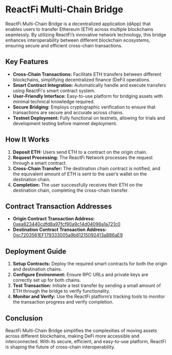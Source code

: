 # ReactFi Multi-Chain Bridge

ReactFi Multi-Chain Bridge is a decentralized application (dApp) that enables users to transfer Ethereum (ETH) across multiple blockchains seamlessly. By utilizing ReactFi’s innovative network technology, this bridge enhances interoperability between different blockchain ecosystems, ensuring secure and efficient cross-chain transactions.

## Key Features

- **Cross-Chain Transactions:** Facilitate ETH transfers between different blockchains, simplifying decentralized finance (DeFi) operations.
- **Smart Contract Integration:** Automatically handle and execute transfers using ReactFi's smart contract system.
- **User-Friendly Interface:** Easy-to-use platform for bridging assets with minimal technical knowledge required.
- **Secure Bridging:** Employs cryptographic verification to ensure that transactions are secure and accurate across chains.
- **Testnet Deployment:** Fully functional on testnets, allowing for trials and development testing before mainnet deployment.

## How It Works

1. **Deposit ETH:** Users send ETH to a contract on the origin chain.
2. **Request Processing:** The ReactFi Network processes the request through a smart contract.
3. **Cross-Chain Transfer:** The destination chain contract is notified, and the equivalent amount of ETH is sent to the user’s wallet on the destination chain.
4. **Completion:** The user successfully receives their ETH on the destination chain, completing the cross-chain transfer.

## Contract Transaction Addresses

- **Origin Contract Transaction Address:** [0xea823440cdfd8a97fcf90a9c14d04096a1a721c0](https://kopli.reactscan.net/rvms/0xea823440cdfd8a97fcf90a9c14d04096a1a721c0)
- **Destination Contract Transaction Address:** [0xc7203561EF179333005a9b81215092413aB86aE9](https://kopli.reactscan.net/rvms/0xc7203561EF179333005a9b81215092413aB86aE9)

## Deployment Guide

1. **Setup Contracts:** Deploy the required smart contracts for both the origin and destination chains.
2. **Configure Environment:** Ensure RPC URLs and private keys are correctly set up for both chains.
3. **Test Transaction:** Initiate a test transfer by sending a small amount of ETH through the bridge to verify functionality.
4. **Monitor and Verify:** Use the ReactFi platform’s tracking tools to monitor the transaction progress and verify completion.

## Conclusion

ReactFi Multi-Chain Bridge simplifies the complexities of moving assets across different blockchains, making DeFi more accessible and interconnected. With its secure, efficient, and easy-to-use platform, ReactFi is shaping the future of cross-chain interoperability.